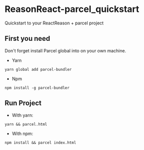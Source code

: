 # ReasonReact-parcel_quickstart

Quickstart to your ReactReason + parcel project

## First you need

Don't forget install Parcel global into on your own machine.

- Yarn

```
yarn global add parcel-bundler
```

- Npm

```
npm install -g parcel-bundler
```

## Run Project

- With yarn:

```
yarn && parcel.html
```

- With npm:

```
npm install && parcel index.html
```
